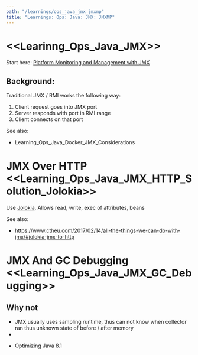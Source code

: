 ```yaml
---
path: "/learnings/ops_java_jmx_jmxmp"
title: "Learnings: Ops: Java: JMX: JMXMP"
---
```


# <<Learinng_Ops_Java_JMX>>

Start here: [Platform Monitoring and Management with JMX](https://docs.oracle.com/javase/1.5.0/docs/guide/management/agent.html)

## Background:

Traditional JMX / RMI works the following way:

  1. Client request goes into JMX port
  2. Server responds with port in RMI range
  3. Client connects on that port
  
See also:

  * Learning_Ops_Java_Docker_JMX_Considerations

# JMX Over HTTP  <<Learning_Ops_Java_JMX_HTTP_Solution_Jolokia>>

Use [Jolokia](https://jolokia.org). Allows read, write, exec of attributes, beans

See also:

  * https://www.ctheu.com/2017/02/14/all-the-things-we-can-do-with-jmx/#jolokia-jmx-to-http

# JMX And GC Debugging <<Learning_Ops_Java_JMX_GC_Debugging>>

## Why not

  * JMX usually uses sampling runtime, thus can not know when collector ran thus unknown state of before / after memory
  * 
  
- Optimizing Java 8.1